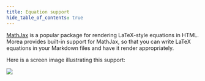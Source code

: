 ```yaml
---
title: Equation support
hide_table_of_contents: true
---
```


[MathJax](http://www.mathjax.org) is a popular package for rendering LaTeX-style equations in HTML.  Morea provides built-in support for MathJax, so that you can write LaTeX equations in your Markdown files and have it render appropriately.

 Here is a screen image illustrating this support:

![](/img/morea-2.0/mathjax.png)
